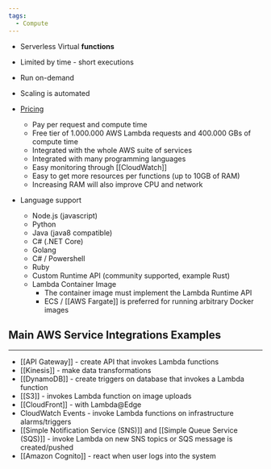 ```yaml
---
tags:
  - Compute
---
```


- Serverless Virtual __functions__ 
- Limited by time - short executions
- Run on-demand
- Scaling is automated

- [Pricing](https://aws.amazon.com/lambda/pricing/)
	- Pay per request and compute time
	- Free tier of 1.000.000 AWS Lambda requests and 400.000 GBs of compute time
	- Integrated with the whole AWS suite of services
	- Integrated with many programming languages
	- Easy monitoring through [[CloudWatch]]
	- Easy to get more resources per functions (up to 10GB of RAM)
	- Increasing RAM will also improve CPU and network
- Language support
	- Node.js (javascript) 
	- Python
	- Java (java8 compatible)
	- C# (.NET Core)
	- Golang
	- C# / Powershell
	- Ruby
	- Custom Runtime API (community supported, example Rust)
	- Lambda Container Image
		- The container image must implement the Lambda Runtime API
		- ECS / [[AWS Fargate]] is preferred for running arbitrary Docker images

## Main AWS Service Integrations Examples
---
- [[API Gateway]] - create API that invokes Lambda functions
- [[Kinesis]] - make data transformations
- [[DynamoDB]] - create triggers on database that invokes a Lambda function
- [[S3]] - invokes Lambda function on image uploads
- [[CloudFront]] - with Lambda@Edge
- CloudWatch Events - invoke Lambda functions on infrastructure alarms/triggers 
- [[Simple Notification Service (SNS)]] and [[Simple Queue Service (SQS)]] - invoke Lambda on new SNS topics or SQS message is created/pushed
- [[Amazon Cognito]] - react when user logs into the system
